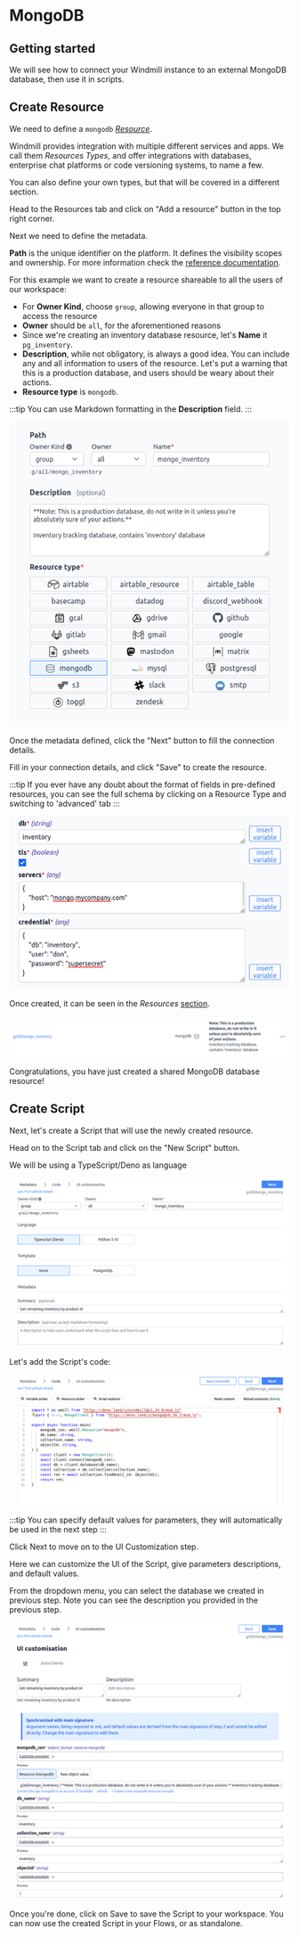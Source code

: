# MongoDB

## Getting started

We will see how to connect your Windmill instance to an external MongoDB 
database, then use it in scripts.

## Create Resource

We need to define a `mongodb` [*Resource*][docs-resources]. 

Windmill provides integration with multiple different services and apps.
We call them *Resources Types*, and offer integrations with databases, 
enterprise chat platforms or code versioning systems, to name a few. 

You can also define your own types, but that will be covered in a different 
section.

Head to the Resources tab and click on "Add a resource" button in the top 
right corner.

Next we need to define the metadata. 

**Path** is the unique identifier on the platform. It defines 
the visibility scopes and ownership. For more information check the 
[reference documentation][docs-path].

For this example we want to create a resource shareable to all the users
of our workspace:

- For **Owner Kind**, choose `group`, allowing everyone in that group to access
the resource
- **Owner** should be `all`, for the aforementioned reasons
- Since we're creating an inventory database resource, let's **Name** it
`pg_inventory`.
- **Description**, while not obligatory, is always a good idea. You can include
any and all information to users of the resource. Let's put a warning that
this is a production database, and users should be weary about their actions.
- **Resource type** is `mongodb`.

:::tip
You can use Markdown formatting in the **Description** field.
:::

![define resource metadata](../assets/integrations/mongodb/1_1.png)

Once the metadata defined, click the "Next" button to fill the connection
details. 

Fill in your connection details, and click "Save" to create the resource.

:::tip
If you ever have any doubt about the format of fields in pre-defined
resources, you can see the full schema by clicking on a Resource Type and 
switching to 'advanced' tab
:::


![define resource connection details](../assets/integrations/mongodb/1_2.png)

Once created, it can be seen in the *Resources* [section][wm-app-resources].

![define resource connection details](../assets/integrations/mongodb/1_3.png)

Congratulations, you have just created a shared MongoDB database resource!

## Create Script

Next, let's create a Script that will use the newly created resource.

Head on to the Script tab and click on the "New Script" button.

We will be using a TypeScript/Deno as language

![create script](../assets/integrations/mongodb/2_1.png)

Let's add the Script's code:

![create script code](../assets/integrations/mongodb/2_2.png)

:::tip
You can specify default values for parameters, they will automatically be 
used in the next step
:::

Click Next to move on to the UI Customization step.


Here we can customize the UI of the Script, give parameters descriptions, and
default values. 

From the dropdown menu, you can select the database we created in 
previous step. Note you can see the description you provided in the previous
step.

![create script customization](../assets/integrations/mongodb/2_3.png)

Once you're done, click on Save to save the Script to your workspace. 
You can now use the created Script in your Flows, or as standalone.


<!-- Links -->

[wm-app-resources]: https://app.windmill.dev/resources
[docs-resources]: ../reference#resource
[docs-path]: ../reference#path
